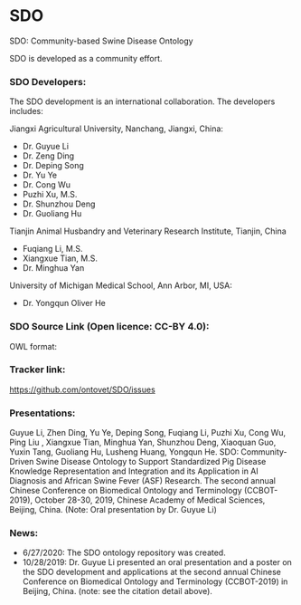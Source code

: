 # SDO
SDO: Community-based Swine Disease Ontology

SDO is developed as a community effort. 


### SDO Developers:
The SDO development is an international collaboration. The developers includes:

Jiangxi Agricultural University, Nanchang, Jiangxi, China: 
- Dr. Guyue Li
- Dr. Zeng Ding
- Dr. Deping Song
- Dr. Yu Ye
- Dr. Cong Wu
- Puzhi Xu, M.S. 
- Dr. Shunzhou Deng
- Dr. Guoliang Hu

Tianjin Animal Husbandry and Veterinary Research Institute, Tianjin, China
- Fuqiang Li, M.S. 
- Xiangxue Tian, M.S.
- Dr. Minghua Yan

University of Michigan Medical School, Ann Arbor, MI, USA: 
- Dr. Yongqun Oliver He

### SDO Source Link (Open licence: CC-BY 4.0):
OWL format: 

### Tracker link:  
https://github.com/ontovet/SDO/issues

### Presentations:
Guyue Li, Zhen Ding, Yu Ye, Deping Song, Fuqiang Li, Puzhi Xu, Cong Wu, Ping Liu , Xiangxue Tian, Minghua Yan, Shunzhou Deng, Xiaoquan Guo, Yuxin Tang, Guoliang Hu, Lusheng Huang, Yongqun He. SDO: Community-Driven Swine Disease Ontology to Support Standardized Pig Disease Knowledge Representation and Integration and its Application in AI Diagnosis and African Swine Fever (ASF) Research. The second annual Chinese Conference on Biomedical Ontology and Terminology (CCBOT-2019), October 28-30, 2019, Chinese Academy of Medical Sciences, Beijing, China. (Note: Oral presentation by Dr. Guyue Li)

### News: 
- 6/27/2020: The SDO ontology repository was created. 
- 10/28/2019: Dr. Guyue Li presented an oral presentation and a poster on the SDO development and applications at the second annual Chinese Conference on Biomedical Ontology and Terminology (CCBOT-2019) in Beijing, China. (note: see the citation detail above). 
